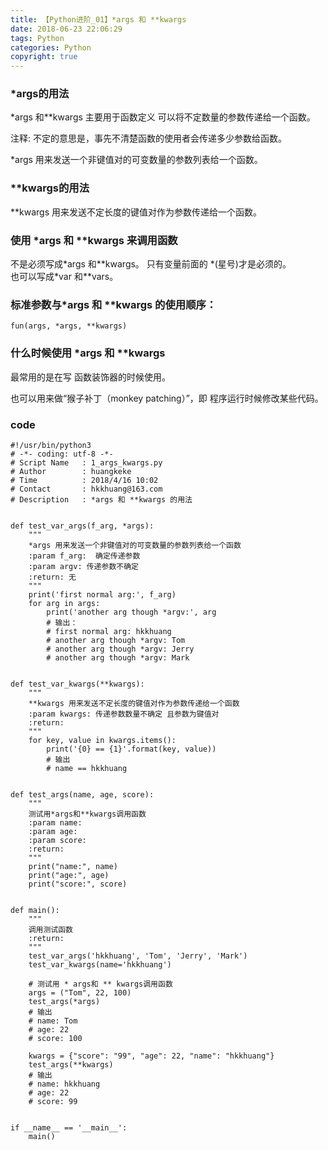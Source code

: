 ```yaml
---
title: 【Python进阶_01】*args 和 **kwargs
date: 2018-06-23 22:06:29
tags: Python
categories: Python
copyright: true
---
```


### *args的用法
\*args 和\*\*kwargs 主要用于函数定义 可以将不定数量的参数传递给一个函数。

注释: 不定的意思是，事先不清楚函数的使用者会传递多少参数给函数。

\*args 用来发送一个非键值对的可变数量的参数列表给一个函数。



### \*\*kwargs的用法
\*\*kwargs 用来发送不定长度的键值对作为参数传递给一个函数。 




### 使用 \*args 和 \*\*kwargs 来调用函数


不是必须写成\*args 和\*\*kwargs。 只有变量前面的 \*(星号)才是必须的。                    
也可以写成\*var 和\*\*vars。


### 标准参数与\*args 和 \*\*kwargs 的使用顺序：

```
fun(args, *args, **kwargs)
```

### 什么时候使用 \*args 和 \*\*kwargs

最常用的是在写 函数装饰器的时候使用。

也可以用来做“猴子补丁（monkey patching）”，即 程序运行时候修改某些代码。

### code

```
#!/usr/bin/python3
# -*- coding: utf-8 -*-
# Script Name   : 1_args_kwargs.py
# Author        : huangkeke
# Time          : 2018/4/16 10:02
# Contact       : hkkhuang@163.com
# Description	: *args 和 **kwargs 的用法


def test_var_args(f_arg, *args):
    """
    *args 用来发送一个非键值对的可变数量的参数列表给一个函数
    :param f_arg:  确定传递参数
    :param argv: 传递参数不确定
    :return: 无
    """
    print('first normal arg:', f_arg)
    for arg in args:
        print('another arg though *argv:', arg
        # 输出：
        # first normal arg: hkkhuang
        # another arg though *argv: Tom
        # another arg though *argv: Jerry
        # another arg though *argv: Mark


def test_var_kwargs(**kwargs):
    """
    **kwargs 用来发送不定长度的键值对作为参数传递给一个函数
    :param kwargs: 传递参数数量不确定 且参数为键值对
    :return:
    """
    for key, value in kwargs.items():
        print('{0} == {1}'.format(key, value))
        # 输出
        # name == hkkhuang


def test_args(name, age, score):
    """
    测试用*args和**kwargs调用函数
    :param name:
    :param age:
    :param score:
    :return:
    """
    print("name:", name)
    print("age:", age)
    print("score:", score)


def main():
    """
    调用测试函数
    :return:
    """
    test_var_args('hkkhuang', 'Tom', 'Jerry', 'Mark')
    test_var_kwargs(name='hkkhuang')

    # 测试用 * args和 ** kwargs调用函数
    args = ("Tom", 22, 100)
    test_args(*args)
    # 输出
    # name: Tom
    # age: 22
    # score: 100

    kwargs = {"score": "99", "age": 22, "name": "hkkhuang"}
    test_args(**kwargs)
    # 输出
    # name: hkkhuang
    # age: 22
    # score: 99


if __name__ == '__main__':
    main()

```